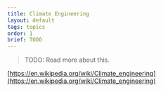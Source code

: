 ```yaml
---
title: Climate Engineering
layout: default
tags: topics
order: 1
brief: TODO
---
```


> TODO: Read more about this.

[https://en.wikipedia.org/wiki/Climate_engineering](https://en.wikipedia.org/wiki/Climate_engineering)
